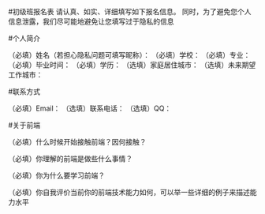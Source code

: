 #初级班报名表
请认真、如实、详细填写如下报名信息。 同时，为了避免您个人信息泄露，我们尽可能地避免让您填写过于隐私的信息

#个人简介

（必填）姓名（若担心隐私问题可填写昵称）： （必填）学校： （必填）专业： （必填）毕业时间： （必填）学历： （选填）家庭居住城市： （选填）未来期望工作城市：

#联系方式

（必填）Email： （选填）联系电话： （选填）QQ：

#关于前端

（必填）什么时候开始接触前端？因何接触？

（必填）你理解的前端是做些什么事情？

（必填）你为什么要学习前端？

（必填）你自我评价当前你的前端技术能力如何，可以举一些详细的例子来描述能力水平
